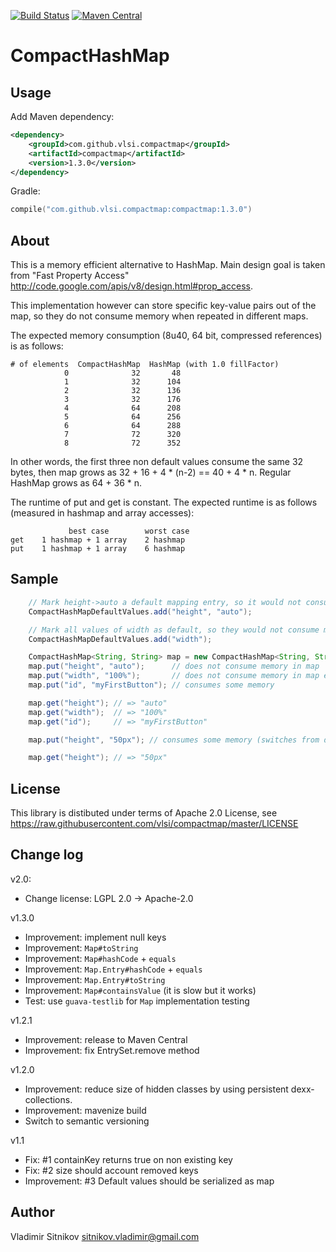 [![Build Status](https://travis-ci.org/vlsi/compactmap.svg?branch=master)](https://travis-ci.org/vlsi/compactmap)
[![Maven Central](https://maven-badges.herokuapp.com/maven-central/com.github.vlsi.compactmap/compactmap/badge.svg)](https://maven-badges.herokuapp.com/maven-central/com.github.vlsi.compactmap/compactmap)

CompactHashMap
==============

Usage
-----

Add Maven dependency:
```xml
<dependency>
    <groupId>com.github.vlsi.compactmap</groupId>
    <artifactId>compactmap</artifactId>
    <version>1.3.0</version>
</dependency>
```

Gradle:
```kotlin
compile("com.github.vlsi.compactmap:compactmap:1.3.0")
```

About
-----
This is a memory efficient alternative to HashMap.
Main design goal is taken from "Fast Property Access"
http://code.google.com/apis/v8/design.html#prop_access.

This implementation however can store specific key-value pairs out of the map,
so they do not consume memory when repeated in different maps.

The expected memory consumption (8u40, 64 bit, compressed references) is as follows:

    # of elements  CompactHashMap  HashMap (with 1.0 fillFactor)
                0              32       48
                1              32      104
                2              32      136
                3              32      176
                4              64      208
                5              64      256
                6              64      288
                7              72      320
                8              72      352

  In other words, the first three non default values consume the same
   32 bytes, then map grows as 32 + 16 + 4 * (n-2) == 40 + 4 * n.
   Regular HashMap grows as 64 + 36 * n.

The runtime of put and get is constant.
The expected runtime is as follows (measured in hashmap and array accesses): 

	             best case        worst case
	get    1 hashmap + 1 array    2 hashmap
	put    1 hashmap + 1 array    6 hashmap


Sample
------

``` java
	// Mark height->auto a default mapping entry, so it would not consume memory in CompactHashMaps
	CompactHashMapDefaultValues.add("height", "auto");

	// Mark all values of width as default, so they would not consume memory in real maps
	CompactHashMapDefaultValues.add("width");

	CompactHashMap<String, String> map = new CompactHashMap<String, String>();
	map.put("height", "auto");      // does not consume memory in map
	map.put("width", "100%");       // does not consume memory in map either
	map.put("id", "myFirstButton"); // consumes some memory

	map.get("height"); // => "auto"
	map.get("width");  // => "100%"
	map.get("id");     // => "myFirstButton"

	map.put("height", "50px"); // consumes some memory (switches from default to custom)

	map.get("height"); // => "50px"
```

License
-------
This library is distibuted under terms of Apache 2.0 License, see https://raw.githubusercontent.com/vlsi/compactmap/master/LICENSE

Change log
----------
v2.0:
* Change license: LGPL 2.0 -> Apache-2.0

v1.3.0
* Improvement: implement null keys
* Improvement: `Map#toString`
* Improvement: `Map#hashCode` + `equals`
* Improvement: `Map.Entry#hashCode` + `equals`
* Improvement: `Map.Entry#toString`
* Improvement: `Map#containsValue` (it is slow but it works)
* Test: use `guava-testlib` for `Map` implementation testing

v1.2.1
* Improvement: release to Maven Central
* Improvement: fix EntrySet.remove method

v1.2.0
* Improvement: reduce size of hidden classes by using persistent dexx-collections.
* Improvement: mavenize build
* Switch to semantic versioning

v1.1
* Fix: #1 containKey returns true on non existing key
* Fix: #2 size should account removed keys
* Improvement: #3 Default values should be serialized as map

Author
------
Vladimir Sitnikov <sitnikov.vladimir@gmail.com>
